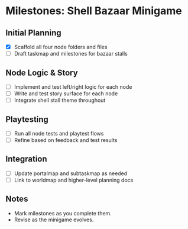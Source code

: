 # Milestones: Shell Bazaar Minigame

## Initial Planning
- [x] Scaffold all four node folders and files
- [ ] Draft taskmap and milestones for bazaar stalls

## Node Logic & Story
- [ ] Implement and test left/right logic for each node
- [ ] Write and test story surface for each node
- [ ] Integrate shell stall theme throughout

## Playtesting
- [ ] Run all node tests and playtest flows
- [ ] Refine based on feedback and test results

## Integration
- [ ] Update portalmap and subtaskmap as needed
- [ ] Link to worldmap and higher-level planning docs

## Notes
- Mark milestones as you complete them.
- Revise as the minigame evolves.
